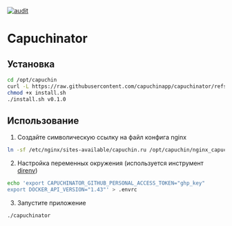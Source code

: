 [![audit](https://github.com/capuchinapp/capuchinator/actions/workflows/audit.yml/badge.svg?branch=master)](https://github.com/capuchinapp/capuchinator/actions/workflows/audit.yml)

# Capuchinator

## Установка

```bash
cd /opt/capuchin
curl -L https://raw.githubusercontent.com/capuchinapp/capuchinator/refs/heads/master/scripts/install.sh
chmod +x install.sh
./install.sh v0.1.0
```

## Использование

1. Создайте символическую ссылку на файл конфига nginx

```bash
ln -sf /etc/nginx/sites-available/capuchin.ru /opt/capuchin/nginx_capuchin.conf
```

2. Настройка переменных окружения (используется инструмент [direnv](https://github.com/direnv/direnv))

```bash
echo 'export CAPUCHINATOR_GITHUB_PERSONAL_ACCESS_TOKEN="ghp_key"
export DOCKER_API_VERSION="1.43"' > .envrc
```

3. Запустите приложение

```bash
./capuchinator
```
